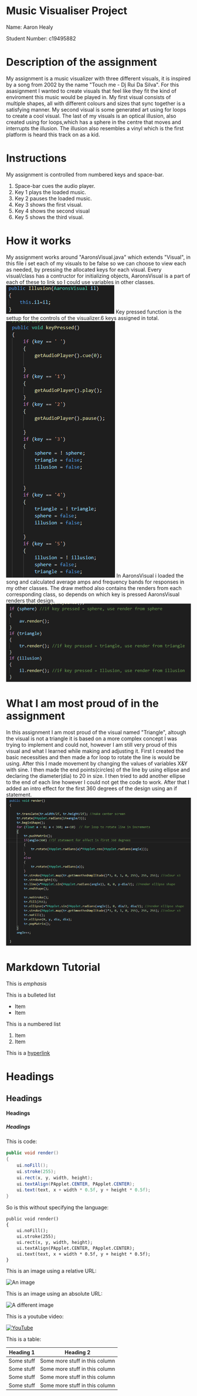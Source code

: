 # Music Visualiser Project

Name: Aaron Healy

Student Number: c19495882


# Description of the assignment
My assignment is a music visualizer with three different visuals, it is inspired by a song from 2002 by the name "Touch me - Dj Rui Da Silva".
For this asasignment I wanted to create visuals that feel like they fit the kind of enviroment this music would be played in. 
My first visual consists of multiple shapes, all with different colours and sizes that sync together is a satisfying manner. 
My second visual is some generated art using for loops to create a cool visual.
The last of my visuals is an optical illusion, also created using for loops,which has a sphere in the centre that moves and interrupts the illusion. 
The illusion also resembles a vinyl which is the first platform is heard this track on as a kid. 

# Instructions
My assignment is controlled from numbered keys and space-bar. 

1. Space-bar cues the audio player.
2. Key 1 plays the loaded music.
3. Key 2 pauses the loaded music.
4. Key 3 shows the first visual.
5. Key 4 shows the second visual
6. Key 5 shows the third visual.

# How it works

My assignment works around "AaronsVisual.java" which extends "Visual", in this file i set each of my visuals to be false so we can choose to view each as needed, by pressing the allocated keys for each visual.
Every visual/class has a contructor for initializing objects, AaronsVisual is a part of each of these to link so I could use variables in other classes.
![An image](images/Constructor.png)
Key pressed function is the settup for the controls of the visualizer.6 keys assigned in total.
![An image](images/KeyPressed.png)
In AaronsVisual i loaded the song and calculated average amps and frequency bands for responses in my other classes. 
The draw method also contains the renders from each corresponding class, so depends on which key is pressed AaronsVisual renders that design.
![An image](images/ifRender.png)

# What I am most proud of in the assignment

In this assignment I am most proud of the visual named "Triangle", altough the visual is not a triangle it is based on a more complex concept I was trying to implement and could not,
however I am still very proud of this visual and what I learned while making and adjusting it. First I created the basic necessities and then made a for loop to rotate the line is would be using.
After this I made movement by changing the values of variables X&Y with sine. I then made the end points(circles) of the line by using ellipse and declaring the diameter(dia) to 20 in size.
I then tried to add another ellipse to the end of each line however I could not get the code to work. After that I added an intro effect for the first 360 degrees of the design using an if statement.
![An image](images/CodeforT.png)

# Markdown Tutorial

This is *emphasis*

This is a bulleted list

- Item
- Item

This is a numbered list

1. Item
1. Item

This is a [hyperlink](http://bryanduggan.org)

# Headings
## Headings
#### Headings
##### Headings

This is code:

```Java
public void render()
{
	ui.noFill();
	ui.stroke(255);
	ui.rect(x, y, width, height);
	ui.textAlign(PApplet.CENTER, PApplet.CENTER);
	ui.text(text, x + width * 0.5f, y + height * 0.5f);
}
```

So is this without specifying the language:

```
public void render()
{
	ui.noFill();
	ui.stroke(255);
	ui.rect(x, y, width, height);
	ui.textAlign(PApplet.CENTER, PApplet.CENTER);
	ui.text(text, x + width * 0.5f, y + height * 0.5f);
}
```

This is an image using a relative URL:

![An image](images/p8.png)

This is an image using an absolute URL:

![A different image](https://bryanduggandotorg.files.wordpress.com/2019/02/infinite-forms-00045.png?w=595&h=&zoom=2)

This is a youtube video:

[![YouTube](http://img.youtube.com/vi/J2kHSSFA4NU/0.jpg)](https://www.youtube.com/watch?v=J2kHSSFA4NU)

This is a table:

| Heading 1 | Heading 2 |
|-----------|-----------|
|Some stuff | Some more stuff in this column |
|Some stuff | Some more stuff in this column |
|Some stuff | Some more stuff in this column |
|Some stuff | Some more stuff in this column |


